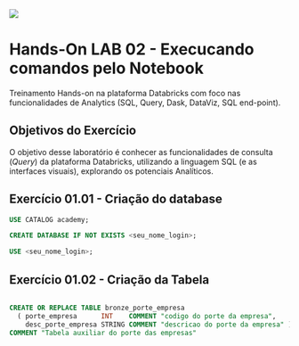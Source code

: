 
<img src="https://raw.githubusercontent.com/Databricks-BR/lab_sql/main/images/header_handson_sql.png">

# Hands-On LAB 02 - Execucando comandos pelo Notebook

Treinamento Hands-on na plataforma Databricks com foco nas funcionalidades de Analytics (SQL, Query, Dask, DataViz, SQL end-point).


## Objetivos do Exercício

O objetivo desse laboratório é conhecer as funcionalidades de consulta (_Query_) da plataforma Databricks, utilizando a linguagem SQL (e as interfaces visuais), explorando os potenciais Analíticos. </br>





## Exercício 01.01 - Criação do database

``` sql
USE CATALOG academy;

CREATE DATABASE IF NOT EXISTS <seu_nome_login>;

USE <seu_nome_login>;
```

## Exercício 01.02 - Criação da Tabela

``` sql

CREATE OR REPLACE TABLE bronze_porte_empresa 
  ( porte_empresa      INT    COMMENT "codigo do porte da empresa",
    desc_porte_empresa STRING COMMENT "descricao do porte da empresa" )
COMMENT "Tabela auxiliar do porte das empresas"
```




